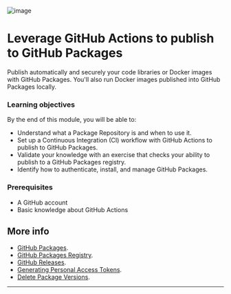 ![image](https://github.com/AndreCoutinhom/github_administration_study_path/assets/91290799/b7257fbd-7ca0-40a1-8b8f-9a85ab35f12d)

# Leverage GitHub Actions to publish to GitHub Packages

Publish automatically and securely your code libraries or Docker images with GitHub Packages. You'll also run Docker images published into GitHub Packages locally.

### Learning objectives

By the end of this module, you will be able to:

* Understand what a Package Repository is and when to use it.
* Set up a Continuous Integration (CI) workflow with GitHub Actions to publish to GitHub Packages.
* Validate your knowledge with an exercise that checks your ability to publish to a GitHub Packages registry.
* Identify how to authenticate, install, and manage GitHub Packages.

### Prerequisites

* A GitHub account
* Basic knowledge about GitHub Actions

## More info

* [GitHub Packages](https://docs.github.com/pt/packages).
* [GitHub Packages Registry](https://docs.github.com/en/packages/working-with-a-github-packages-registry).
* [GitHub Releases](https://docs.github.com/en/repositories/releasing-projects-on-github).
* [Generating Personal Access Tokens](https://docs.github.com/en/authentication/keeping-your-account-and-data-secure/managing-your-personal-access-tokens).
* [Delete Package Versions](https://github.com/marketplace/actions/delete-package-versions).

---
